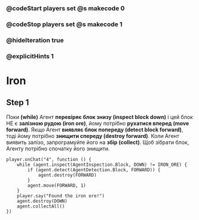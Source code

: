 ### @codeStart players set @s makecode 0
### @codeStop players set @s makecode 1

### @hideIteration true 
### @explicitHints 1


# Iron

## Step 1
Поки **(while)** Агент **перевіряє блок знизу (inspect block down)** і цей блок НЕ є **залізною рудою (iron ore)**, йому потрібно **рухатися вперед (move forward)**. Якщо Агент **виявляє блок попереду (detect block forward)**, тоді йому потрібно **знищити спереду (destroy forward)**. Коли Агент виявить залізо, запрограмуйте його на **збір (collect)**. Щоб зібрати блок, Агенту потрібно спочатку його знищити.

```ghost
player.onChat("4", function () {
    while (agent.inspect(AgentInspection.Block, DOWN) != IRON_ORE) {
        if (agent.detect(AgentDetection.Block, FORWARD)) {
            agent.destroy(FORWARD)
        }
        agent.move(FORWARD, 1)
    }
    player.say("Found the iron ore!")
    agent.destroy(DOWN)
    agent.collectAll()
})
```
